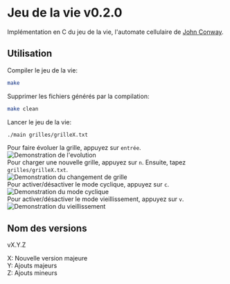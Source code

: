 # Jeu de la vie v0.2.0

Implémentation en C du jeu de la vie, l'automate cellulaire de [John Conway](https://fr.wikipedia.org/wiki/John_Horton_Conway).

## Utilisation

Compiler le jeu de la vie:
```bash
make
```
Supprimer les fichiers générés par la compilation:
```bash
make clean
```

Lancer le jeu de la vie:
```bash
./main grilles/grilleX.txt
```
Pour faire évoluer la grille, appuyez sur `entrée`.   
![Demonstration de l'evolution](https://images2.imgbox.com/ff/fc/g2xzQ6SB_o.gif)  
Pour charger une nouvelle grille, appuyez sur `n`. Ensuite, tapez `grilles/grilleX.txt`.   
![Demonstration du changement de grille](https://images2.imgbox.com/8e/85/FSpPV2Jg_o.gif)    
Pour activer/désactiver le mode cyclique, appuyez sur `c`.  
![Demonstration du mode cyclique](https://images2.imgbox.com/c8/3b/UAVhQbbG_o.gif)  
Pour activer/désactiver le mode vieillissement, appuyez sur `v`.   
![Demonstration du vieillissement](https://images2.imgbox.com/7e/b5/HQpNTakO_o.gif)  
## Nom des versions

vX.Y.Z  

X: Nouvelle version majeure  
Y: Ajouts majeurs  
Z: Ajouts mineurs   
